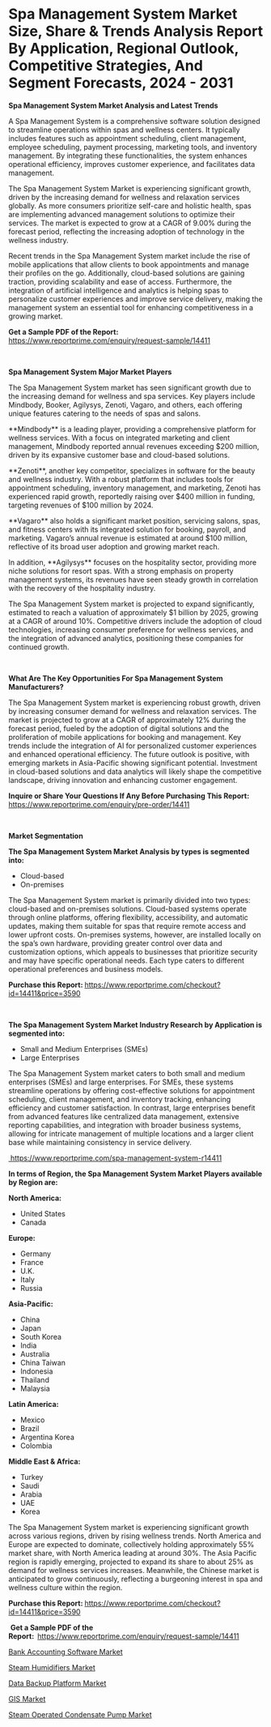 <p><h1>Spa Management System Market Size, Share & Trends Analysis Report By Application, Regional Outlook, Competitive Strategies, And Segment Forecasts, 2024 - 2031</h1></p><p><strong>Spa Management System Market Analysis and Latest Trends</strong></p>
<p><p>A Spa Management System is a comprehensive software solution designed to streamline operations within spas and wellness centers. It typically includes features such as appointment scheduling, client management, employee scheduling, payment processing, marketing tools, and inventory management. By integrating these functionalities, the system enhances operational efficiency, improves customer experience, and facilitates data management.</p><p>The Spa Management System Market is experiencing significant growth, driven by the increasing demand for wellness and relaxation services globally. As more consumers prioritize self-care and holistic health, spas are implementing advanced management solutions to optimize their services. The market is expected to grow at a CAGR of 9.00% during the forecast period, reflecting the increasing adoption of technology in the wellness industry.</p><p>Recent trends in the Spa Management System market include the rise of mobile applications that allow clients to book appointments and manage their profiles on the go. Additionally, cloud-based solutions are gaining traction, providing scalability and ease of access. Furthermore, the integration of artificial intelligence and analytics is helping spas to personalize customer experiences and improve service delivery, making the management system an essential tool for enhancing competitiveness in a growing market.</p></p>
<p><strong>Get a Sample PDF of the Report:&nbsp;</strong> <a href="https://www.reportprime.com/enquiry/request-sample/14411?utm_campaign=113&utm_medium=2&utm_source=Github&utm_content=ia&utm_term=29112024&utm_id=spa-management-system">https://www.reportprime.com/enquiry/request-sample/14411</a></p>
<p>&nbsp;</p>
<p><strong>Spa Management System Major Market Players</strong></p>
<p><p>The Spa Management System market has seen significant growth due to the increasing demand for wellness and spa services. Key players include Mindbody, Booker, Agilysys, Zenoti, Vagaro, and others, each offering unique features catering to the needs of spas and salons.</p><p>**Mindbody** is a leading player, providing a comprehensive platform for wellness services. With a focus on integrated marketing and client management, Mindbody reported annual revenues exceeding $200 million, driven by its expansive customer base and cloud-based solutions.</p><p>**Zenoti**, another key competitor, specializes in software for the beauty and wellness industry. With a robust platform that includes tools for appointment scheduling, inventory management, and marketing, Zenoti has experienced rapid growth, reportedly raising over $400 million in funding, targeting revenues of $100 million by 2024.</p><p>**Vagaro** also holds a significant market position, servicing salons, spas, and fitness centers with its integrated solution for booking, payroll, and marketing. Vagaro’s annual revenue is estimated at around $100 million, reflective of its broad user adoption and growing market reach.</p><p>In addition, **Agilysys** focuses on the hospitality sector, providing more niche solutions for resort spas. With a strong emphasis on property management systems, its revenues have seen steady growth in correlation with the recovery of the hospitality industry.</p><p>The Spa Management System market is projected to expand significantly, estimated to reach a valuation of approximately $1 billion by 2025, growing at a CAGR of around 10%. Competitive drivers include the adoption of cloud technologies, increasing consumer preference for wellness services, and the integration of advanced analytics, positioning these companies for continued growth.</p></p>
<p>&nbsp;</p>
<p><strong>What Are The Key Opportunities For Spa Management System Manufacturers?</strong></p>
<p><p>The Spa Management System market is experiencing robust growth, driven by increasing consumer demand for wellness and relaxation services. The market is projected to grow at a CAGR of approximately 12% during the forecast period, fueled by the adoption of digital solutions and the proliferation of mobile applications for booking and management. Key trends include the integration of AI for personalized customer experiences and enhanced operational efficiency. The future outlook is positive, with emerging markets in Asia-Pacific showing significant potential. Investment in cloud-based solutions and data analytics will likely shape the competitive landscape, driving innovation and enhancing customer engagement.</p></p>
<p><strong>Inquire or Share Your Questions If Any Before Purchasing This Report:</strong> <a href="https://www.reportprime.com/enquiry/pre-order/14411?utm_campaign=113&utm_medium=2&utm_source=Github&utm_content=ia&utm_term=29112024&utm_id=spa-management-system">https://www.reportprime.com/enquiry/pre-order/14411</a></p>
<p>&nbsp;</p>
<p><strong>Market Segmentation</strong></p>
<p><strong>The Spa Management System Market Analysis by types is segmented into:</strong></p>
<p><ul><li>Cloud-based</li><li>On-premises</li></ul></p>
<p><p>The Spa Management System market is primarily divided into two types: cloud-based and on-premises solutions. Cloud-based systems operate through online platforms, offering flexibility, accessibility, and automatic updates, making them suitable for spas that require remote access and lower upfront costs. On-premises systems, however, are installed locally on the spa’s own hardware, providing greater control over data and customization options, which appeals to businesses that prioritize security and may have specific operational needs. Each type caters to different operational preferences and business models.</p></p>
<p><strong>Purchase this Report:&nbsp;</strong><a href="https://www.reportprime.com/checkout?id=14411&price=3590&utm_campaign=113&utm_medium=2&utm_source=Github&utm_content=ia&utm_term=29112024&utm_id=spa-management-system">https://www.reportprime.com/checkout?id=14411&price=3590</a></p>
<p>&nbsp;</p>
<p><strong>The Spa Management System Market Industry Research by Application is segmented into:</strong></p>
<p><ul><li>Small and Medium Enterprises (SMEs)</li><li>Large Enterprises</li></ul></p>
<p><p>The Spa Management System market caters to both small and medium enterprises (SMEs) and large enterprises. For SMEs, these systems streamline operations by offering cost-effective solutions for appointment scheduling, client management, and inventory tracking, enhancing efficiency and customer satisfaction. In contrast, large enterprises benefit from advanced features like centralized data management, extensive reporting capabilities, and integration with broader business systems, allowing for intricate management of multiple locations and a larger client base while maintaining consistency in service delivery.</p></p>
<p><a href="https://www.reportprime.com/spa-management-system-r14411?utm_campaign=113&utm_medium=2&utm_source=Github&utm_content=ia&utm_term=29112024&utm_id=spa-management-system">&nbsp;https://www.reportprime.com/spa-management-system-r14411</a></p>
<p><strong>In terms of Region, the Spa Management System Market Players available by Region are:</strong></p>
<p>
    <p> <strong> North America: </strong>
        <ul>
            <li>United States</li>
            <li>Canada</li>
        </ul>
        </p> 
    <p> <strong> Europe: </strong>
        <ul>
            <li>Germany</li>
            <li>France</li>
            <li>U.K.</li>
            <li>Italy</li>
            <li>Russia</li>
        </ul>
        </p> 
    <p> <strong> Asia-Pacific: </strong>
        <ul>
            <li>China</li>
            <li>Japan</li>
            <li>South Korea</li>
            <li>India</li>
            <li>Australia</li>
            <li>China Taiwan</li>
            <li>Indonesia</li>
            <li>Thailand</li>
            <li>Malaysia</li>
        </ul>
        </p> 
    <p> <strong> Latin America: </strong>
        <ul>
            <li>Mexico</li>
            <li>Brazil</li>
            <li>Argentina Korea</li>
            <li>Colombia</li>
        </ul>
        </p> 
    <p> <strong> Middle East & Africa: </strong>
        <ul>
            <li>Turkey</li>
            <li>Saudi</li>
            <li>Arabia</li>
            <li>UAE</li>
            <li>Korea</li>
        </ul>
    </p>
    </p>
<p><p>The Spa Management System market is experiencing significant growth across various regions, driven by rising wellness trends. North America and Europe are expected to dominate, collectively holding approximately 55% market share, with North America leading at around 30%. The Asia Pacific region is rapidly emerging, projected to expand its share to about 25% as demand for wellness services increases. Meanwhile, the Chinese market is anticipated to grow continuously, reflecting a burgeoning interest in spa and wellness culture within the region.</p></p>
<p><strong>Purchase this Report: </strong><a href="https://www.reportprime.com/checkout?id=14411&price=3590&utm_campaign=113&utm_medium=2&utm_source=Github&utm_content=ia&utm_term=29112024&utm_id=spa-management-system">https://www.reportprime.com/checkout?id=14411&price=3590</a></p>
<p>&nbsp;<strong>Get a Sample PDF of the Report:&nbsp;&nbsp;</strong><a href="https://www.reportprime.com/enquiry/request-sample/14411?utm_campaign=113&utm_medium=2&utm_source=Github&utm_content=ia&utm_term=29112024&utm_id=spa-management-system">https://www.reportprime.com/enquiry/request-sample/14411</a></p>
<p><strong></strong></p>
<p><p><a href="https://github.com/SamiaChowdhury801/Market-Research-Report-List-1/blob/main/bank-accounting-software-market.md?utm_campaign=113&utm_medium=2&utm_source=Github&utm_content=ia&utm_term=29112024&utm_id=spa-management-system">Bank Accounting Software Market</a></p><p><a href="https://www.linkedin.com/pulse/global-steam-humidifiers-nexus-sector-confluences-regional-08rje?utm_campaign=113&utm_medium=2&utm_source=Github&utm_content=ia&utm_term=29112024&utm_id=spa-management-system">Steam Humidifiers Market</a></p><p><a href="https://github.com/BellAuer/Market-Research-Report-List-1/blob/main/data-backup-platform-market.md?utm_campaign=113&utm_medium=2&utm_source=Github&utm_content=ia&utm_term=29112024&utm_id=spa-management-system">Data Backup Platform Market</a></p><p><a href="https://issuu.com/reportprime-2/docs/gis-market-size-2030.pptx?utm_campaign=113&utm_medium=2&utm_source=Github&utm_content=ia&utm_term=29112024&utm_id=spa-management-system">GIS Market</a></p><p><a href="https://www.linkedin.com/pulse/market-insights-revenue-forecast-steam-operated-condensate-qgskc?utm_campaign=113&utm_medium=2&utm_source=Github&utm_content=ia&utm_term=29112024&utm_id=spa-management-system">Steam Operated Condensate Pump Market</a></p></p>